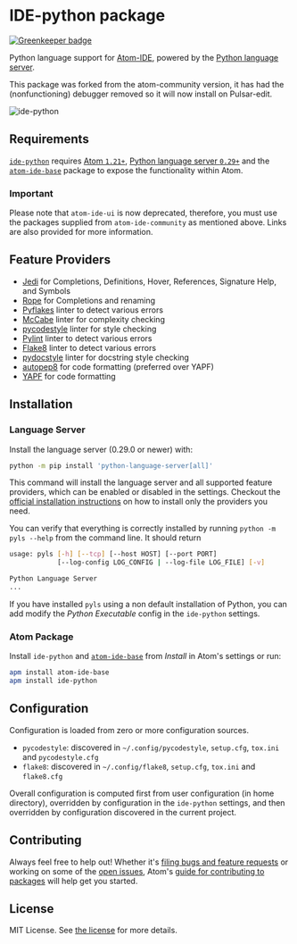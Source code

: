 # IDE-python package

[![Greenkeeper badge](https://badges.greenkeeper.io/lgeiger/ide-python.svg)](https://greenkeeper.io/)

Python language support for [Atom-IDE](https://atom-ide-community.github.io), powered by the [Python language server](https://github.com/palantir/python-language-server).

This package was forked from the atom-community version, it has had the (nonfunctioning) debugger removed so it will now install on Pulsar-edit.

![ide-python](https://user-images.githubusercontent.com/13285808/30352538-b9687a76-9820-11e7-8876-c22751645d36.png)

## Requirements

[`ide-python`](https://atom.io/packages/ide-python) requires [Atom `1.21+`](https://atom.io/), [Python language server `0.29+`](https://github.com/palantir/python-language-server) and the [`atom-ide-base`](https://atom.io/packages/atom-ide-base) package to expose the functionality within Atom.

### Important

Please note that `atom-ide-ui` is now deprecated, therefore, you must use the packages supplied from `atom-ide-community` as mentioned above. Links are also provided for more information.

## Feature Providers

- [Jedi](https://github.com/davidhalter/jedi) for Completions, Definitions, Hover, References, Signature Help, and Symbols
- [Rope](https://github.com/python-rope/rope) for Completions and renaming
- [Pyflakes](https://github.com/PyCQA/pyflakes) linter to detect various errors
- [McCabe](https://github.com/PyCQA/mccabe) linter for complexity checking
- [pycodestyle](https://github.com/PyCQA/pycodestyle) linter for style checking
- [Pylint](https://www.pylint.org/) linter to detect various errors
- [Flake8](http://flake8.pycqa.org/en/latest/) linter to detect various errors
- [pydocstyle](https://github.com/PyCQA/pydocstyle) linter for docstring style checking
- [autopep8](https://github.com/hhatto/autopep8) for code formatting (preferred over YAPF)
- [YAPF](https://github.com/google/yapf) for code formatting

## Installation

### Language Server

Install the language server (0.29.0 or newer) with:

```bash
python -m pip install 'python-language-server[all]'
```

This command will install the language server and all supported feature providers, which can be enabled or disabled in the settings. Checkout the [official installation instructions](https://github.com/palantir/python-language-server#installation) on how to install only the providers you need.

You can verify that everything is correctly installed by running `python -m pyls --help` from the command line.
It should return

```bash
usage: pyls [-h] [--tcp] [--host HOST] [--port PORT]
            [--log-config LOG_CONFIG | --log-file LOG_FILE] [-v]

Python Language Server
...
```

If you have installed `pyls` using a non default installation of Python, you can add modify the _Python Executable_ config in the `ide-python` settings.

### Atom Package

Install `ide-python` and [`atom-ide-base`](https://atom.io/packages/atom-ide-base) from _Install_ in Atom's settings or run:

```bash
apm install atom-ide-base
apm install ide-python
```

## Configuration

Configuration is loaded from zero or more configuration sources.

- `pycodestyle`: discovered in `~/.config/pycodestyle`, `setup.cfg`, `tox.ini` and `pycodestyle.cfg`
- `flake8`: discovered in `~/.config/flake8`, `setup.cfg`, `tox.ini` and `flake8.cfg`

Overall configuration is computed first from user configuration (in home directory), overridden by configuration in the `ide-python` settings, and then overridden by configuration discovered in the current project.

## Contributing

Always feel free to help out! Whether it's [filing bugs and feature requests](https://github.com/lgeiger/ide-python/issues/new) or working on some of the [open issues](https://github.com/lgeiger/ide-python/issues), Atom's [guide for contributing to packages](https://github.com/atom/atom/blob/master/docs/contributing-to-packages.md) will help get you started.

## License

MIT License. See [the license](LICENSE.md) for more details.
